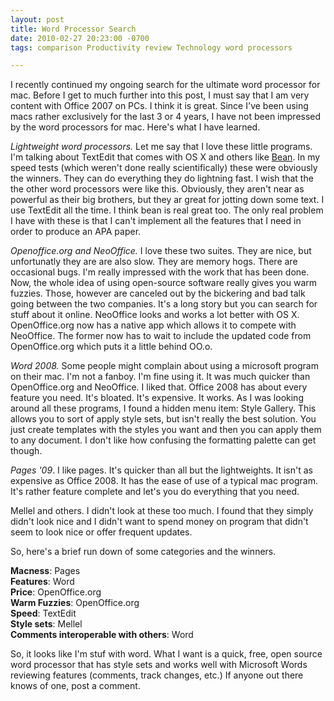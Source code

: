```yaml
---
layout: post
title: Word Processor Search
date: 2010-02-27 20:23:00 -0700
tags: comparison Productivity review Technology word processors

---
```

I recently continued my ongoing search for the ultimate word processor for mac. Before I get to much further into this post, I must say that I am very content with Office 2007 on PCs. I think it is great. Since I've been using macs rather exclusively for the last 3 or 4 years, I have not been impressed by the word processors for mac. Here's what I have learned.  

_Lightweight word processors._ Let me say that I love these little programs. I'm talking about TextEdit that comes with OS X and others like [Bean](http://www.bean-osx.com/Bean.html). In my speed tests (which weren't done really scientifically) these were obviously the winners. They can do everything they do lightning fast. I wish that the the other word processors were like this. Obviously, they aren't near as powerful as their big brothers, but they ar great for jotting down some text. I use TextEdit all the time. I think bean is real great too. The only real problem I have with these is that I can't implement all the features that I need in order to produce an APA paper.  

_Openoffice.org and NeoOffice._ I love these two suites. They are nice, but unfortunatly they are are also slow. They are memory hogs. There are occasional bugs. I'm really impressed with the work that has been done. Now, the whole idea of using open-source software really gives you warm fuzzies. Those, however are canceled out by the bickering and bad talk going between the two companies. It's a long story but you can search for stuff about it online. NeoOffice looks and works a lot better with OS X. OpenOffice.org now has a native app which allows it to compete with NeoOffice. The former now has to wait to include the updated code from OpenOffice.org which puts it a little behind OO.o.  

_Word 2008\._ Some people might complain about using a microsoft program on their mac. I'm not a fanboy. I'm fine using it. It was much quicker than OpenOffice.org and NeoOffice. I liked that. Office 2008 has about every feature you need. It's bloated. It's expensive. It works. As I was looking around all these programs, I found a hidden menu item: Style Gallery. This allows you to sort of apply style sets, but isn't really the best solution. You just create templates with the styles you want and then you can apply them to any document. I don't like how confusing the formatting palette can get though.  

_Pages '09_. I like pages. It's quicker than all but the lightweights. It isn't as expensive as Office 2008\. It has the ease of use of a typical mac program. It's rather feature complete and let's you do everything that you need.  

Mellel and others. I didn't look at these too much. I found that they simply didn't look nice and I didn't want to spend money on program that didn't seem to look nice or offer frequent updates.  

So, here's a brief run down of some categories and the winners.  

**Macness**: Pages  
**Features**: Word  
**Price**: OpenOffice.org  
**Warm Fuzzies**: OpenOffice.org  
**Speed**: TextEdit  
**Style sets**: Mellel  
**Comments interoperable with others**: Word  

So, it looks like I'm stuf with word. What I want is a quick, free, open source word processor that has style sets and works well with Microsoft Words reviewing features (comments, track changes, etc.) If anyone out there knows of one, post a comment.